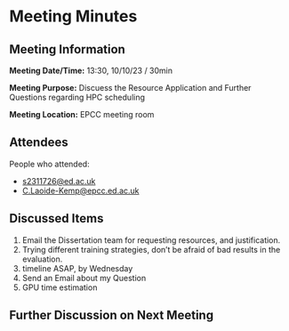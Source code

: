 # Meeting Minutes

## Meeting Information

**Meeting Date/Time:**
13:30, 10/10/23 / 30min

**Meeting Purpose:**
Discuess the Resource Application and Further Questions regarding HPC scheduling

**Meeting Location:** EPCC meeting room

## Attendees

People who attended:

- s2311726@ed.ac.uk
- C.Laoide-Kemp@epcc.ed.ac.uk

## Discussed Items

1. Email the Dissertation team for requesting resources, and justification.
2. Trying different training strategies, don’t be afraid of bad results in the evaluation.
3. timeline ASAP, by Wednesday
4. Send an Email about my Question
5. GPU time estimation

## Further Discussion on Next Meeting
